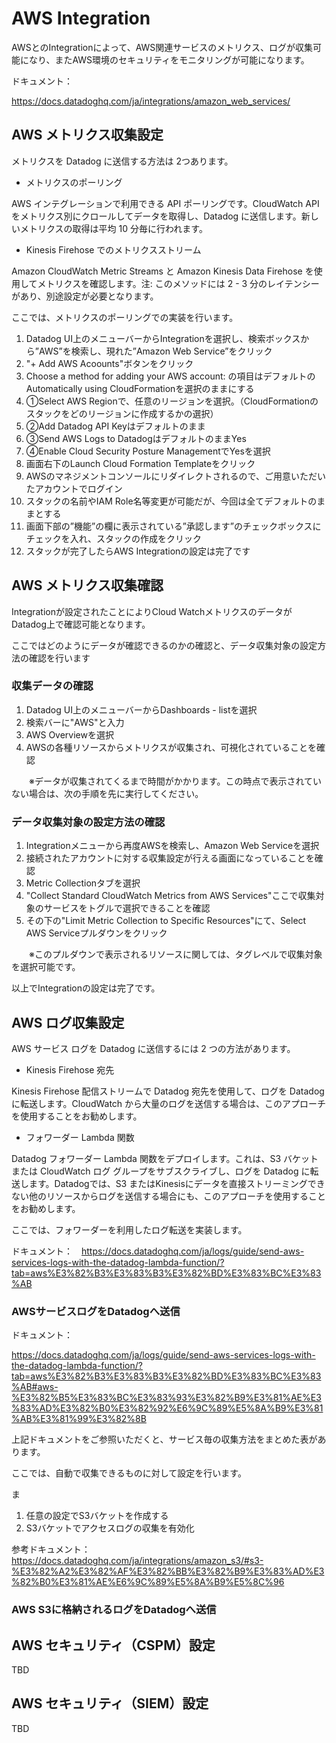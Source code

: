 # AWS Integration
AWSとのIntegrationによって、AWS関連サービスのメトリクス、ログが収集可能になり、またAWS環境のセキュリティをモニタリングが可能になります。

ドキュメント：

https://docs.datadoghq.com/ja/integrations/amazon_web_services/

## AWS メトリクス収集設定

メトリクスを Datadog に送信する方法は 2つあります。

+ メトリクスのポーリング

AWS インテグレーションで利用できる API ポーリングです。CloudWatch API をメトリクス別にクロールしてデータを取得し、Datadog に送信します。新しいメトリクスの取得は平均 10 分毎に行われます。

+ Kinesis Firehose でのメトリクスストリーム

Amazon CloudWatch Metric Streams と Amazon Kinesis Data Firehose を使用してメトリクスを確認します。注: このメソッドには 2 - 3 分のレイテンシーがあり、別途設定が必要となります。

ここでは、メトリクスのポーリングでの実装を行います。
 
1. Datadog UI上のメニューバーからIntegrationを選択し、検索ボックスから”AWS”を検索し、現れた”Amazon Web Service”をクリック
2. "+ Add AWS Acoounts"ボタンをクリック
3. Choose a method for adding your AWS account: の項目はデフォルトのAutomatically using CloudFormationを選択のままにする
4. ①Select AWS Regionで、任意のリージョンを選択。（CloudFormationのスタックをどのリージョンに作成するかの選択）
5. ②Add Datadog API Keyはデフォルトのまま
6. ③Send AWS Logs to DatadogはデフォルトのままYes
7. ④Enable Cloud Security Posture ManagementでYesを選択
8. 画面右下のLaunch Cloud Formation Templateをクリック
9. AWSのマネジメントコンソールにリダイレクトされるので、ご用意いただいたアカウントでログイン
10. スタックの名前やIAM Role名等変更が可能だが、今回は全てデフォルトのままとする
11. 画面下部の”機能”の欄に表示されている”承認します”のチェックボックスにチェックを入れ、スタックの作成をクリック
12. スタックが完了したらAWS Integrationの設定は完了です

## AWS メトリクス収集確認
Integrationが設定されたことによりCloud WatchメトリクスのデータがDatadog上で確認可能となります。

ここではどのようにデータが確認できるのかの確認と、データ収集対象の設定方法の確認を行います

### 収集データの確認

1. Datadog UI上のメニューバーからDashboards - listを選択
2. 検索バーに"AWS"と入力
3. AWS Overviewを選択
4. AWSの各種リソースからメトリクスが収集され、可視化されていることを確認

　　※データが収集されてくるまで時間がかかります。この時点で表示されていない場合は、次の手順を先に実行してください。
    
### データ収集対象の設定方法の確認

1. Integrationメニューから再度AWSを検索し、Amazon Web Serviceを選択
2. 接続されたアカウントに対する収集設定が行える画面になっていることを確認
3. Metric Collectionタブを選択
4. "Collect Standard CloudWatch Metrics from AWS Services"ここで収集対象のサービスをトグルで選択できることを確認
5. その下の"Limit Metric Collection to Specific Resources"にて、Select AWS Serviceプルダウンをクリック

　　※このプルダウンで表示されるリソースに関しては、タグレベルで収集対象を選択可能です。

以上でIntegrationの設定は完了です。

## AWS ログ収集設定

AWS サービス ログを Datadog に送信するには 2 つの方法があります。

+ Kinesis Firehose 宛先

Kinesis Firehose 配信ストリームで Datadog 宛先を使用して、ログを Datadog に転送します。CloudWatch から大量のログを送信する場合は、このアプローチを使用することをお勧めします。

+ フォワーダー Lambda 関数

Datadog フォワーダー Lambda 関数をデプロイします。これは、S3 バケットまたは CloudWatch ログ グループをサブスクライブし、ログを Datadog に転送します。Datadogでは、S3 またはKinesisにデータを直接ストリーミングできない他のリソースからログを送信する場合にも、このアプローチを使用することをお勧めします。

ここでは、フォワーダーを利用したログ転送を実装します。

ドキュメント：　https://docs.datadoghq.com/ja/logs/guide/send-aws-services-logs-with-the-datadog-lambda-function/?tab=aws%E3%82%B3%E3%83%B3%E3%82%BD%E3%83%BC%E3%83%AB

### AWSサービスログをDatadogへ送信

ドキュメント：

https://docs.datadoghq.com/ja/logs/guide/send-aws-services-logs-with-the-datadog-lambda-function/?tab=aws%E3%82%B3%E3%83%B3%E3%82%BD%E3%83%BC%E3%83%AB#aws-%E3%82%B5%E3%83%BC%E3%83%93%E3%82%B9%E3%81%AE%E3%83%AD%E3%82%B0%E3%82%92%E6%9C%89%E5%8A%B9%E3%81%AB%E3%81%99%E3%82%8B

上記ドキュメントをご参照いただくと、サービス毎の収集方法をまとめた表があります。

ここでは、自動で収集できるものに対して設定を行います。

ま

1. 任意の設定でS3バケットを作成する
2. S3バケットでアクセスログの収集を有効化

参考ドキュメント：
https://docs.datadoghq.com/ja/integrations/amazon_s3/#s3-%E3%82%A2%E3%82%AF%E3%82%BB%E3%82%B9%E3%83%AD%E3%82%B0%E3%81%AE%E6%9C%89%E5%8A%B9%E5%8C%96



### AWS S3に格納されるログをDatadogへ送信

## AWS セキュリティ（CSPM）設定
TBD

## AWS セキュリティ（SIEM）設定
TBD
